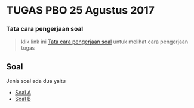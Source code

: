 # TUGAS PBO 25 Agustus 2017
### **Tata cara pengerjaan soal**

> klik link ini [Tata cara pengerjaan soal](https://github.com/ramdanix/TugasPBO/blob/master/solving%201/README.md) untuk melihat cara pengerjaan tugas

## **Soal**

Jenis soal ada dua yaitu 

- [Soal A]()
- [Soal B]()
